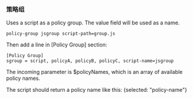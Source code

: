 ### 策略组

Uses a script as a policy group. The value field will be used as a name.

`policy-group jsgroup script-path=group.js`

Then add a line in [Policy Group] section:

```
[Policy Group]
sgroup = script, policyA, policyB, policyC, script-name=jsgroup
```

The incoming parameter is $policyNames<Array>, which is an array of available policy names.

The script should return a policy name like this: {selected: "policy-name"}


